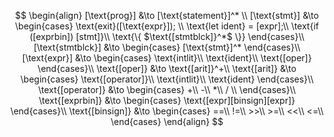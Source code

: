 $$
\begin{align}
    [\text{prog}] &\to [\text{statement}]^* \\
    [\text{stmt}] &\to 
    \begin{cases}
        \text{exit}([\text{expr}]); \\
        \text{let ident} = [expr];\\
        \text{if ([exprbin]) [stmt]}\\
        \text{\{ $\text{[stmtblck]}^*$ \}}
    \end{cases}\\
    [\text{stmtblck}] &\to
    \begin{cases}
        [\text{stmt}]^*
    \end{cases}\\
    [\text{expr}] &\to
    \begin{cases}
        \text{intlit}\\
        \text{ident}\\
        \text{[oper]}
    \end{cases}\\
    \text{[oper]} &\to
        \text{[arit]}^+\\
    \text{[arit]} &\to
    \begin{cases}
        \text{[operator]}\\
        \text{intlit}\\
        \text{ident}
    \end{cases}\\
    \text{[operator]} &\to
    \begin{cases}
        +\\
        -\\
        *\\
        / \\
    \end{cases}\\
    \text{[exprbin]} &\to
    \begin{cases}
        \text{[expr][binsign][expr]}
    \end{cases}\\
    \text{[binsign]} &\to
    \begin{cases}
        ==\\
        !=\\
        >>\\
        >=\\
        <<\\
        <=\\
    \end{cases}
\end{align}
$$